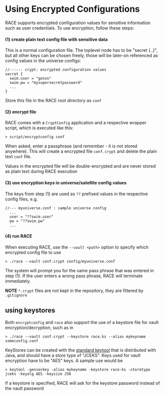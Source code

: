 # Using Encrypted Configurations

RACE supports encrypted configuration values for sensitive information such as
user credentials. To use encryption, follow these steps:

#### (1) create plain text config file with sensitive data
This is a normal configuration file. The toplevel node has to be "secret {..}",
but all other keys can be chosen freely, those will be later-on referenced as config
values in the universe configs:

    //------ crypt: encrypted configuration values
    secret {
      swim.user = "gonzo"
      swim.pw = "mysupersecretpassword"
      ...
    }

Store this file in the RACE root directory as `conf`

#### (2) encrypt file
RACE comes with a `CryptConfig` application and a respective wrapper script,
which is executed like this:

    > script/encryptconfig conf

When asked, enter a passphrase (and remember - it is not stored anywhere). This
will create a encrypted file `conf.crypt` and delete the plain text `conf` file.

Values in the encrypted file will be double-encrypted and are never stored as
plain text during RACE execution

#### (3) use encryption keys in universe/satellite config values
The keys from step (1) are used as `??` prefixed values in the respective
config files, e.g.

    //--- myuniverse.conf : sample universe config
      ...
      user = "??swim.user"
      pw = "??swim.pw"
      ...

#### (4) run RACE

When executing RACE, use the `--vault <path>` option to specify which encrypted config file to use

    > ./race --vault conf.crypt config/myuniverse.conf

The system will prompt you for the same pass phrase that was entered in step (1). If the user enters 
a wrong pass phrase, RACE will terminate immediately.

**NOTE** `*.crypt` files are not kept in the repository, they are filtered by `.gitignore`


## using keystores

Both `encryptconfig` and `race` also support the use of a keystore file for vault encryption/decryption,
such as in

    > ./race --vault conf.crypt --keystore race.ks --alias mykeyname someconfig.conf
    
KeyStores can be created with the [standard keytool][keytool] that is distributed with Java, and 
should have a store type of "JCEKS". Keys used for vault encryption have to be "AES" keys. A sample
use would be

    > keytool -genseckey -alias mykeyname -keystore race-ks -storetype jceks -keyalg AES -keysize 256
    
If a keystore is specified, RACE will ask for the keystore password instead of the vault password


[keytool]: http://docs.oracle.com/javase/8/docs/technotes/tools/windows/keytool.html